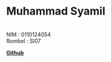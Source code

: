 # Muhammad Syamil
<br>
NIM : 0110124054
<br>
Rombel : SI07

[**Github**](https://github.com/muhammad-syamil)
